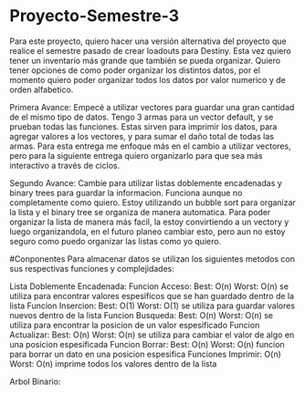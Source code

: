 # Proyecto-Semestre-3

Para este proyecto, quiero hacer una versión alternativa del proyecto que realice el semestre pasado de crear loadouts para Destiny. Esta vez quiero tener un inventario más grande que también se pueda organizar. Quiero tener opciones de como poder organizar los distintos datos, por el momento quiero poder organizar todos los datos por valor numerico y de orden alfabetico.

Primera Avance:
Empecé a utilizar vectores para guardar una gran cantidad de el mismo tipo de datos. Tengo 3 armas para un vector default, y se prueban todas las funciones. Estas sirven para imprimir los datos, para agregar valores a los vectores, y para sumar el daño total de todas las armas. Para esta entrega me enfoque más en el cambio a utilizar vectores, pero para la siguiente entrega quiero organizarlo para que sea más interactivo a través de ciclos.

Segundo Avance:
Cambie para utilizar listas doblemente encadenadas y binary trees para guardar la informacion. Funciona aunque no completamente como quiero. Estoy utilizando un bubble sort para organizar la lista y el binary tree se organiza de manera automatica. Para poder organizar la lista de manera más facil, la estoy convirtiendo a un vectory y luego organizandola, en el futuro planeo cambiar esto, pero aun no estoy seguro como puedo organizar las listas como yo quiero.

#Conponentes
Para almacenar datos se utilizan los siguientes metodos con sus respectivas funciones y complejidades:

Lista Doblemente Encadenada:
Funcion Acceso: Best: O(n) Worst: O(n) se utiliza para encontrar valores espesificos que se han guardado dentro de la lista
Funcion Insercion: Best: O(1) Worst: O(1) se utiliza para guardar valores nuevos dentro de la lista
Funcion Busqueda: Best: O(n) Worst: O(n) se utiliza para encontrar la posicion de un valor espesificado
Funcion Actualizar: Best: O(n) Worst: O(n) se utiliza para cambiar el valor de algo en una posicion espesificada
Funcion Borrar: Best: O(n) Worst: O(n) funcion para borrar un dato en una posicion espesifica
Funciones Imprimir: O(n) Worst: O(n) imprime todos los valores dentro de la lista

Arbol Binario:

